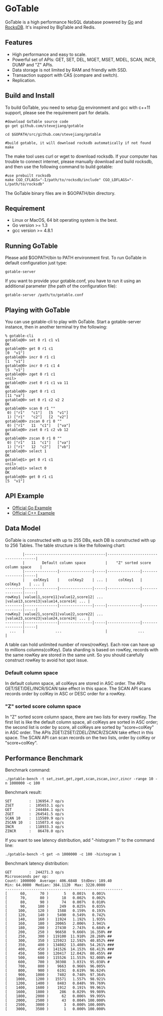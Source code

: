 # GoTable

GoTable is a high performance NoSQL database powered by [Go](http://golang.org/) and [RocksDB](http://rocksdb.org/). It's inspired by BigTable and Redis.

## Features

+ High performance and easy to scale.
+ Powerful set of APIs: GET, SET, DEL, MGET, MSET, MDEL, SCAN, INCR, DUMP and "Z" APIs.
+ Data storage is not limited by RAM and friendly with SSD.
+ Transaction support with CAS (compare and switch).
+ Replication.

## Build and Install

To build GoTable, you need to setup [Go](http://golang.org/) environment and gcc with c++11 support, please see the requirement part for details.

	#download GoTable source code
	go get github.com/stevejiang/gotable
	
	cd $GOPATH/src/github.com/stevejiang/gotable
	
	#build gotable, it will download rocksdb automatically if not found
	make

The make tool uses curl or wget to download rocksdb. If your computer has trouble to connect internet, please manually download and build rocksdb, and then use the following command to build gotable:

	#use prebuilt rocksdb
	make CGO_CFLAGS="-I/path/to/rocksdb/include" CGO_LDFLAGS="-L/path/to/rocksdb"

The GoTable binary files are in $GOPATH/bin directory.

## Requirement

+ Linux or MacOS, 64 bit operating system is the best.
+ Go version >= 1.3
+ gcc version >= 4.8.1

## Running GoTable

Please add $GOPATH/bin to PATH environment first.
To run GoTable in default configuration just type:

	gotable-server

If you want to provide your gotable.conf, you have to run it using an additional parameter (the path of the configuration file):

	gotable-server /path/to/gotable.conf

## Playing with GoTable

You can use gotable-cli to play with GoTable. Start a gotable-server instance, then in another terminal try the following:

	% gotable-cli 
	gotable@0> set 0 r1 c1 v1
	OK
	gotable@0> get 0 r1 c1
	[0	"v1"]
	gotable@0> incr 0 r1 c1
	[1	"v1"]
	gotable@0> incr 0 r1 c1 4
	[5	"v1"]
	gotable@0> zget 0 r1 c1
	<nil>
	gotable@0> zset 0 r1 c1 va 11
	OK
	gotable@0> zget 0 r1 c1
	[11	"va"]
	gotable@0> set 0 r1 c2 v2 2
	OK
	gotable@0> scan 0 r1 ""
	 0) ["r1"	"c1"]	[5	"v1"]
	 1) ["r1"	"c2"]	[2	"v2"]
	gotable@0> zscan 0 r1 0 ""
	 0) ["r1"	11	"c1"]	["va"]
	gotable@0> zset 0 r1 c2 vb 12
	OK
	gotable@0> zscan 0 r1 0 ""
	 0) ["r1"	11	"c1"]	["va"]
	 1) ["r1"	12	"c2"]	["vb"]
	gotable@0> select 1
	OK
	gotable@1> get 0 r1 c1
	<nil>
	gotable@1> select 0
	OK
	gotable@0> get 0 r1 c1
	[5	"v1"]

## API Example

+ [Official Go Example](https://github.com/stevejiang/gotable/blob/master/cmd/gotable-example/example.go)
+ [Official C++ Example](https://github.com/stevejiang/gotable/blob/master/api/c++/example.cc)

## Data Model

GoTable is constructed with up to 255 DBs, each DB is constructed with up to 256 Tables. The table structure is like the following chart:

	        |-------------------------------------|-------------------------------------|
	        |        Default column space         |    "Z" sorted score column space    |
	        |---------------|---------------|-----|---------------|---------------|-----|
	        |    colKey1    |    colKey2    | ... |     colKey1   |    colKey3    | ... |
	--------|---------------|---------------|-----|---------------|---------------|-----|
	rowKey1 |value11,score11|value12,score12| ... |value13,score13|value14,score14| ... |
	--------|---------------|---------------|-----|---------------|---------------|-----|
	rowKey2 |value21,score21|value22,score22| ... |value23,score23|value24,score24| ... |
	--------|---------------|---------------|-----|---------------|---------------|-----|
	  ...   |              ...                    |              ...                    |

A table can hold unlimited number of rows(rowKey). Each row can have up to millions columns(colKey).
Data sharding is based on rowKey, records with the same rowKey are stored in the same unit. So you should carefully construct rowKey to avoid hot spot issue.

### Default column space

In default column space, all colKeys are stored in ASC order. The APIs GET/SET/DEL/INCR/SCAN take effect in this space. The SCAN API scans records order by colKey in ASC or DESC order for a rowKey.

### "Z" sorted score column space

In "Z" sorted score column space, there are two lists for every rowKey. The first list is like the default column space, all colKeys are sorted in ASC order; the second list is order by score, all colKeys are sorted by "score+colKey" in ASC order. The APIs ZGET/ZSET/ZDEL/ZINCR/ZSCAN take effect in this space. The SCAN API can scan records on the two lists, order by colKey or "score+colKey".

## Performance Benchmark

Benchmark command:

	./gotable-bench -t set,zset,get,zget,scan,zscan,incr,zincr -range 10 -n 1000000 -c 100

Benchmark result:

	SET        :  136954.7 op/s    
	ZSET       :  105653.1 op/s    
	GET        :  244484.1 op/s    
	ZGET       :  264541.5 op/s    
	SCAN 10    :  115589.9 op/s    
	ZSCAN 10   :  115073.4 op/s    
	INCR       :  118933.3 op/s    
	ZINCR      :   86478.0 op/s    

If you want to see latency distribution, add "-histogram 1" to the command line:

	./gotable-bench -t get -n 1000000 -c 100 -histogram 1

Benchmark latency distribution:

	GET        :  244271.3 op/s    
	Microseconds per op:
	Count: 1000000  Average: 406.6848  StdDev: 189.40
	Min: 64.0000  Median: 384.1120  Max: 3220.0000
	------------------------------------------------------
	[      60,      70 )       5   0.001%   0.001% 
	[      70,      80 )      18   0.002%   0.002% 
	[      80,      90 )      74   0.007%   0.010% 
	[      90,     100 )     249   0.025%   0.035% 
	[     100,     120 )    1588   0.159%   0.193% 
	[     120,     140 )    5490   0.549%   0.742% 
	[     140,     160 )   11924   1.192%   1.935% 
	[     160,     180 )   20065   2.006%   3.941% 
	[     180,     200 )   27430   2.743%   6.684% #
	[     200,     250 )   96658   9.666%  16.350% ##
	[     250,     300 )  119100  11.910%  28.260% ##
	[     300,     350 )  125923  12.592%  40.852% ###
	[     350,     400 )  134082  13.408%  54.261% ###
	[     400,     450 )  141526  14.153%  68.413% ###
	[     450,     500 )  120417  12.042%  80.455% ##
	[     500,     600 )  115526  11.553%  92.008% ##
	[     600,     700 )   30308   3.031%  95.038% #
	[     700,     800 )    9663   0.966%  96.005% 
	[     800,     900 )    6191   0.619%  96.624% 
	[     900,    1000 )    7402   0.740%  97.364% 
	[    1000,    1200 )   15571   1.557%  98.921% 
	[    1200,    1400 )    8483   0.848%  99.769% 
	[    1400,    1600 )    1912   0.191%  99.961% 
	[    1600,    1800 )     286   0.029%  99.989% 
	[    1800,    2000 )      62   0.006%  99.995% 
	[    2000,    2500 )      43   0.004% 100.000% 
	[    2500,    3000 )       3   0.000% 100.000% 
	[    3000,    3500 )       1   0.000% 100.000% 
